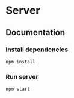 # Server

## Documentation


### Install dependencies

```npm install```

### Run server

```npm start```